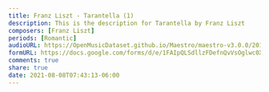 ```yaml
---
title: Franz Liszt - Tarantella (1)
description: This is the description for Tarantella by Franz Liszt
composers: [Franz Liszt]
periods: [Romantic]
audioURL: https://OpenMusicDataset.github.io/Maestro/maestro-v3.0.0/2015/MIDI-Unprocessed_R1_D2-13-20_mid--AUDIO-from_mp3_18_R1_2015_wav--4.midi
formURL: https://docs.google.com/forms/d/e/1FAIpQLSdllzFDefnQvVsOglwc0X30woVPYbI8BzEkPrAX8J-t9QavXA/viewform
comments: true
share: true
date: 2021-08-08T07:43:13-06:00
---
```

